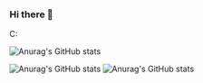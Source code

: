 ### Hi there 👋

<!--
**GuerreroVazquez/GuerreroVazquez** is a ✨ _special_ ✨ repository because its `README.md` (this file) appears on your GitHub profile.

Here are some ideas to get you started:

- 🔭 I’m currently working on ...
- 🌱 I’m currently learning ...
- 👯 I’m looking to collaborate on ...
- 🤔 I’m looking for help with ...
- 💬 Ask me about ...
- 📫 How to reach me: ...
- 😄 Pronouns: ...
- ⚡ Fun fact: ...
-->

C:

![Anurag's GitHub stats](https://github-readme-stats.vercel.app/api?username=anuraghazra&show_icons=true&theme=radical)


![Anurag's GitHub stats](https://github-readme-stats.vercel.app/api?username=GuerreroVazquez&show_icons=true&theme=transparent)
![Anurag's GitHub stats](https://github-readme-stats.vercel.app/api?username=Katthyren&show_icons=true&theme=transparent)


